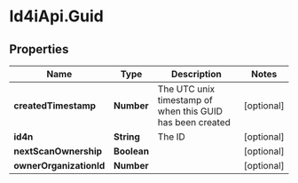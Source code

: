 # Id4iApi.Guid

## Properties
Name | Type | Description | Notes
------------ | ------------- | ------------- | -------------
**createdTimestamp** | **Number** | The UTC unix timestamp of when this GUID has been created | [optional] 
**id4n** | **String** | The ID | [optional] 
**nextScanOwnership** | **Boolean** |  | [optional] 
**ownerOrganizationId** | **Number** |  | [optional] 


